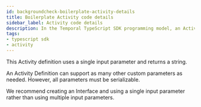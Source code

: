 ```yaml
---
id: backgroundcheck-boilerplate-activity-details
title: Boilerplate Activity code details
sidebar_label: Activity code details
description: In the Temporal TypeScript SDK programming model, an Activity Definition is an exportable function or a `struct` method.
tags:
- typescript sdk
- activity
---
```


<!-- DO NOT EDIT THIS FILE DIRECTLY.
THIS FILE IS GENERATED from https://github.com/temporalio/documentation-samples-typescript/blob/project-setup/backgroundcheck_boilerplate/src/activities.ts. -->

This Activity definition uses a single input parameter and returns a string.

An Activity Definition can support as many other custom parameters as needed.
However, all parameters must be serializable.

We recommend creating an Interface and using a single input parameter rather
than using multiple input parameters.
